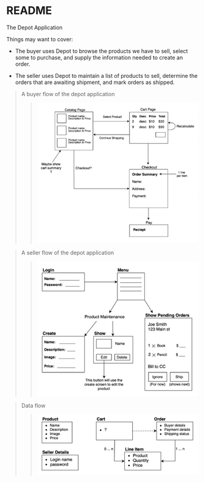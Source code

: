 # README

The Depot Application

Things may want to cover:

* The buyer uses Depot to browse the products we have to sell, select some to purchase, and supply the information needed to create an order.

* The seller uses Depot to maintain a list of products to sell, determine the orders that are awaiting shipment, and mark orders as shipped.

> A buyer flow of the depot application
> > ![buyer-flow.png](app/assets/images/buyer-flow.png)

> A seller flow of the depot application
> > ![seller-flow.png](app/assets/images/seller-flow.png)

> Data flow
> > ![data-flow.png](app/assets/images/data-flow.png)
